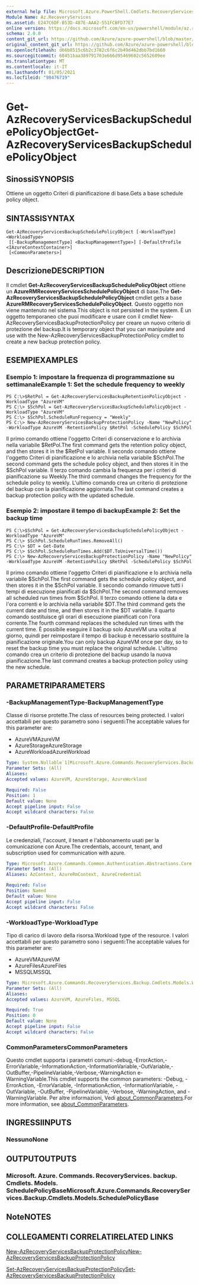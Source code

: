 ```yaml
---
external help file: Microsoft.Azure.PowerShell.Cmdlets.RecoveryServices.Backup.dll-Help.xml
Module Name: Az.RecoveryServices
ms.assetid: E247C6DF-B53D-487E-AAA2-551FCBFD77E7
online version: https://docs.microsoft.com/en-us/powershell/module/az.recoveryservices/get-azrecoveryservicesbackupschedulepolicyobject
schema: 2.0.0
content_git_url: https://github.com/Azure/azure-powershell/blob/master/src/RecoveryServices/RecoveryServices/help/Get-AzRecoveryServicesBackupSchedulePolicyObject.md
original_content_git_url: https://github.com/Azure/azure-powershell/blob/master/src/RecoveryServices/RecoveryServices/help/Get-AzRecoveryServicesBackupSchedulePolicyObject.md
ms.openlocfilehash: d66b8515c6b2c3782c6f6c2b49d462dbb7bd1660
ms.sourcegitcommit: 68451baa389791703e666d95469602c5652609ee
ms.translationtype: MT
ms.contentlocale: it-IT
ms.lasthandoff: 01/05/2021
ms.locfileid: "98476719"
---
```

# <span data-ttu-id="eb8a5-101">Get-AzRecoveryServicesBackupSchedulePolicyObject</span><span class="sxs-lookup"><span data-stu-id="eb8a5-101">Get-AzRecoveryServicesBackupSchedulePolicyObject</span></span>

## <span data-ttu-id="eb8a5-102">Sinossi</span><span class="sxs-lookup"><span data-stu-id="eb8a5-102">SYNOPSIS</span></span>
<span data-ttu-id="eb8a5-103">Ottiene un oggetto Criteri di pianificazione di base.</span><span class="sxs-lookup"><span data-stu-id="eb8a5-103">Gets a base schedule policy object.</span></span>

## <span data-ttu-id="eb8a5-104">SINTASSI</span><span class="sxs-lookup"><span data-stu-id="eb8a5-104">SYNTAX</span></span>

```
Get-AzRecoveryServicesBackupSchedulePolicyObject [-WorkloadType] <WorkloadType>
 [[-BackupManagementType] <BackupManagementType>] [-DefaultProfile <IAzureContextContainer>]
 [<CommonParameters>]
```

## <span data-ttu-id="eb8a5-105">Descrizione</span><span class="sxs-lookup"><span data-stu-id="eb8a5-105">DESCRIPTION</span></span>
<span data-ttu-id="eb8a5-106">Il cmdlet **Get-AzRecoveryServicesBackupSchedulePolicyObject** ottiene un **AzureRMRecoveryServicesSchedulePolicyObject** di base.</span><span class="sxs-lookup"><span data-stu-id="eb8a5-106">The **Get-AzRecoveryServicesBackupSchedulePolicyObject** cmdlet gets a base **AzureRMRecoveryServicesSchedulePolicyObject**.</span></span>
<span data-ttu-id="eb8a5-107">Questo oggetto non viene mantenuto nel sistema.</span><span class="sxs-lookup"><span data-stu-id="eb8a5-107">This object is not persisted in the system.</span></span>
<span data-ttu-id="eb8a5-108">È un oggetto temporaneo che puoi modificare e usare con il cmdlet New-AzRecoveryServicesBackupProtectionPolicy per creare un nuovo criterio di protezione del backup.</span><span class="sxs-lookup"><span data-stu-id="eb8a5-108">It is temporary object that you can manipulate and use with the New-AzRecoveryServicesBackupProtectionPolicy cmdlet to create a new backup protection policy.</span></span>

## <span data-ttu-id="eb8a5-109">ESEMPI</span><span class="sxs-lookup"><span data-stu-id="eb8a5-109">EXAMPLES</span></span>

### <span data-ttu-id="eb8a5-110">Esempio 1: impostare la frequenza di programmazione su settimanale</span><span class="sxs-lookup"><span data-stu-id="eb8a5-110">Example 1: Set the schedule frequency to weekly</span></span>
```
PS C:\>$RetPol = Get-AzRecoveryServicesBackupRetentionPolicyObject -WorkloadType "AzureVM" 
PS C:\> $SchPol = Get-AzRecoveryServicesBackupSchedulePolicyObject -WorkloadType "AzureVM" 
PS C:\> $SchPol.ScheduleRunFrequency = "Weekly"
PS C:\> New-AzRecoveryServicesBackupProtectionPolicy -Name "NewPolicy" -WorkloadType AzureVM -RetentionPolicy $RetPol -SchedulePolicy $SchPol
```

<span data-ttu-id="eb8a5-111">Il primo comando ottiene l'oggetto Criteri di conservazione e lo archivia nella variabile $RetPol.</span><span class="sxs-lookup"><span data-stu-id="eb8a5-111">The first command gets the retention policy object, and then stores it in the $RetPol variable.</span></span>
<span data-ttu-id="eb8a5-112">Il secondo comando ottiene l'oggetto Criteri di pianificazione e lo archivia nella variabile $SchPol.</span><span class="sxs-lookup"><span data-stu-id="eb8a5-112">The second command gets the schedule policy object, and then stores it in the $SchPol variable.</span></span>
<span data-ttu-id="eb8a5-113">Il terzo comando cambia la frequenza per i criteri di pianificazione su Weekly.</span><span class="sxs-lookup"><span data-stu-id="eb8a5-113">The third command changes the frequency for the schedule policy to weekly.</span></span>
<span data-ttu-id="eb8a5-114">L'ultimo comando crea un criterio di protezione del backup con la pianificazione aggiornata.</span><span class="sxs-lookup"><span data-stu-id="eb8a5-114">The last command creates a backup protection policy with the updated schedule.</span></span>

### <span data-ttu-id="eb8a5-115">Esempio 2: impostare il tempo di backup</span><span class="sxs-lookup"><span data-stu-id="eb8a5-115">Example 2: Set the backup time</span></span>
```
PS C:\>$SchPol = Get-AzRecoveryServicesBackupSchedulePolicyObject -WorkloadType "AzureVM" 
PS C:\> $SchPol.ScheduleRunTimes.RemoveAll()
PS C:\> $DT = Get-Date
PS C:\> $SchPol.ScheduleRunTimes.Add($DT.ToUniversalTime())
PS C:\> New-AzRecoveryServicesBackupProtectionPolicy -Name "NewPolicy" -WorkloadType AzureVM -RetentionPolicy $RetPol -SchedulePolicy $SchPol
```

<span data-ttu-id="eb8a5-116">Il primo comando ottiene l'oggetto Criteri di pianificazione e lo archivia nella variabile $SchPol.</span><span class="sxs-lookup"><span data-stu-id="eb8a5-116">The first command gets the schedule policy object, and then stores it in the $SchPol variable.</span></span>
<span data-ttu-id="eb8a5-117">Il secondo comando rimuove tutti i tempi di esecuzione pianificati da $SchPol.</span><span class="sxs-lookup"><span data-stu-id="eb8a5-117">The second command removes all scheduled run times from $SchPol.</span></span>
<span data-ttu-id="eb8a5-118">Il terzo comando ottiene la data e l'ora correnti e lo archivia nella variabile $DT.</span><span class="sxs-lookup"><span data-stu-id="eb8a5-118">The third command gets the current date and time, and then stores it in the $DT variable.</span></span>
<span data-ttu-id="eb8a5-119">Il quarto comando sostituisce gli orari di esecuzione pianificati con l'ora corrente.</span><span class="sxs-lookup"><span data-stu-id="eb8a5-119">The fourth command replaces the scheduled run times with the current time.</span></span>
<span data-ttu-id="eb8a5-120">È possibile eseguire il backup solo AzureVM una volta al giorno, quindi per reimpostare il tempo di backup è necessario sostituire la pianificazione originale.</span><span class="sxs-lookup"><span data-stu-id="eb8a5-120">You can only backup AzureVM once per day, so to reset the backup time you must replace the original schedule.</span></span>
<span data-ttu-id="eb8a5-121">L'ultimo comando crea un criterio di protezione del backup usando la nuova pianificazione.</span><span class="sxs-lookup"><span data-stu-id="eb8a5-121">The last command creates a backup protection policy using the new schedule.</span></span>

## <span data-ttu-id="eb8a5-122">PARAMETRI</span><span class="sxs-lookup"><span data-stu-id="eb8a5-122">PARAMETERS</span></span>

### <span data-ttu-id="eb8a5-123">-BackupManagementType</span><span class="sxs-lookup"><span data-stu-id="eb8a5-123">-BackupManagementType</span></span>
<span data-ttu-id="eb8a5-124">Classe di risorse protette.</span><span class="sxs-lookup"><span data-stu-id="eb8a5-124">The class of resources being protected.</span></span> <span data-ttu-id="eb8a5-125">I valori accettabili per questo parametro sono i seguenti:</span><span class="sxs-lookup"><span data-stu-id="eb8a5-125">The acceptable values for this parameter are:</span></span>
- <span data-ttu-id="eb8a5-126">AzureVM</span><span class="sxs-lookup"><span data-stu-id="eb8a5-126">AzureVM</span></span> 
- <span data-ttu-id="eb8a5-127">AzureStorage</span><span class="sxs-lookup"><span data-stu-id="eb8a5-127">AzureStorage</span></span>
- <span data-ttu-id="eb8a5-128">AzureWorkload</span><span class="sxs-lookup"><span data-stu-id="eb8a5-128">AzureWorkload</span></span>

```yaml
Type: System.Nullable`1[Microsoft.Azure.Commands.RecoveryServices.Backup.Cmdlets.Models.BackupManagementType]
Parameter Sets: (All)
Aliases:
Accepted values: AzureVM, AzureStorage, AzureWorkload

Required: False
Position: 1
Default value: None
Accept pipeline input: False
Accept wildcard characters: False
```

### <span data-ttu-id="eb8a5-129">-DefaultProfile</span><span class="sxs-lookup"><span data-stu-id="eb8a5-129">-DefaultProfile</span></span>
<span data-ttu-id="eb8a5-130">Le credenziali, l'account, il tenant e l'abbonamento usati per la comunicazione con Azure.</span><span class="sxs-lookup"><span data-stu-id="eb8a5-130">The credentials, account, tenant, and subscription used for communication with azure.</span></span>

```yaml
Type: Microsoft.Azure.Commands.Common.Authentication.Abstractions.Core.IAzureContextContainer
Parameter Sets: (All)
Aliases: AzContext, AzureRmContext, AzureCredential

Required: False
Position: Named
Default value: None
Accept pipeline input: False
Accept wildcard characters: False
```

### <span data-ttu-id="eb8a5-131">-WorkloadType</span><span class="sxs-lookup"><span data-stu-id="eb8a5-131">-WorkloadType</span></span>
<span data-ttu-id="eb8a5-132">Tipo di carico di lavoro della risorsa.</span><span class="sxs-lookup"><span data-stu-id="eb8a5-132">Workload type of the resource.</span></span> <span data-ttu-id="eb8a5-133">I valori accettabili per questo parametro sono i seguenti:</span><span class="sxs-lookup"><span data-stu-id="eb8a5-133">The acceptable values for this parameter are:</span></span>
- <span data-ttu-id="eb8a5-134">AzureVM</span><span class="sxs-lookup"><span data-stu-id="eb8a5-134">AzureVM</span></span> 
- <span data-ttu-id="eb8a5-135">AzureFiles</span><span class="sxs-lookup"><span data-stu-id="eb8a5-135">AzureFiles</span></span>
- <span data-ttu-id="eb8a5-136">MSSQL</span><span class="sxs-lookup"><span data-stu-id="eb8a5-136">MSSQL</span></span>


```yaml
Type: Microsoft.Azure.Commands.RecoveryServices.Backup.Cmdlets.Models.WorkloadType
Parameter Sets: (All)
Aliases:
Accepted values: AzureVM, AzureFiles, MSSQL

Required: True
Position: 0
Default value: None
Accept pipeline input: False
Accept wildcard characters: False
```

### <span data-ttu-id="eb8a5-137">CommonParameters</span><span class="sxs-lookup"><span data-stu-id="eb8a5-137">CommonParameters</span></span>
<span data-ttu-id="eb8a5-138">Questo cmdlet supporta i parametri comuni:-debug,-ErrorAction,-ErrorVariable,-InformationAction,-InformationVariable,-OutVariable,-OutBuffer,-PipelineVariable,-Verbose,-WarningAction e-WarningVariable.</span><span class="sxs-lookup"><span data-stu-id="eb8a5-138">This cmdlet supports the common parameters: -Debug, -ErrorAction, -ErrorVariable, -InformationAction, -InformationVariable, -OutVariable, -OutBuffer, -PipelineVariable, -Verbose, -WarningAction, and -WarningVariable.</span></span> <span data-ttu-id="eb8a5-139">Per altre informazioni, Vedi [about_CommonParameters](http://go.microsoft.com/fwlink/?LinkID=113216).</span><span class="sxs-lookup"><span data-stu-id="eb8a5-139">For more information, see [about_CommonParameters](http://go.microsoft.com/fwlink/?LinkID=113216).</span></span>

## <span data-ttu-id="eb8a5-140">INGRESSI</span><span class="sxs-lookup"><span data-stu-id="eb8a5-140">INPUTS</span></span>

### <span data-ttu-id="eb8a5-141">Nessuno</span><span class="sxs-lookup"><span data-stu-id="eb8a5-141">None</span></span>

## <span data-ttu-id="eb8a5-142">OUTPUT</span><span class="sxs-lookup"><span data-stu-id="eb8a5-142">OUTPUTS</span></span>

### <span data-ttu-id="eb8a5-143">Microsoft. Azure. Commands. RecoveryServices. backup. Cmdlets. Models. SchedulePolicyBase</span><span class="sxs-lookup"><span data-stu-id="eb8a5-143">Microsoft.Azure.Commands.RecoveryServices.Backup.Cmdlets.Models.SchedulePolicyBase</span></span>

## <span data-ttu-id="eb8a5-144">Note</span><span class="sxs-lookup"><span data-stu-id="eb8a5-144">NOTES</span></span>

## <span data-ttu-id="eb8a5-145">COLLEGAMENTI CORRELATI</span><span class="sxs-lookup"><span data-stu-id="eb8a5-145">RELATED LINKS</span></span>

[<span data-ttu-id="eb8a5-146">New-AzRecoveryServicesBackupProtectionPolicy</span><span class="sxs-lookup"><span data-stu-id="eb8a5-146">New-AzRecoveryServicesBackupProtectionPolicy</span></span>](./New-AzRecoveryServicesBackupProtectionPolicy.md)

[<span data-ttu-id="eb8a5-147">Set-AzRecoveryServicesBackupProtectionPolicy</span><span class="sxs-lookup"><span data-stu-id="eb8a5-147">Set-AzRecoveryServicesBackupProtectionPolicy</span></span>](./Set-AzRecoveryServicesBackupProtectionPolicy.md)


